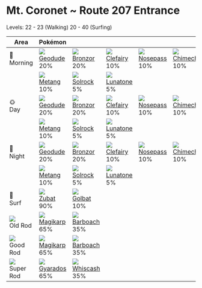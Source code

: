 # Mt. Coronet ~ Route 207 Entrance
Levels: 22 - 23 (Walking) 20 - 40 (Surfing)

Area                         | Pokémon                         | &nbsp;                          | &nbsp;                          | &nbsp;                          | &nbsp;                          | &nbsp;                          
---                          | ---                             | ---                             | ---                             | ---                             | ---                             | ---                             
🌅<br>Morning                 | ![][074]<br> [Geodude]<br> 20% | ![][436]<br> [Bronzor]<br> 20% | ![][035]<br> [Clefairy]<br> 10%| ![][299]<br> [Nosepass]<br> 10%| ![][358]<br> [Chimecho]<br> 10%| ![][042]<br> [Golbat]<br> 10%  
&nbsp;                       | ![][375]<br> [Metang]<br> 10%  | ![][338]<br> [Solrock]<br> 5%  | ![][337]<br> [Lunatone]<br> 5% 
🌞<br>Day                     | ![][074]<br> [Geodude]<br> 20% | ![][436]<br> [Bronzor]<br> 20% | ![][035]<br> [Clefairy]<br> 10%| ![][299]<br> [Nosepass]<br> 10%| ![][358]<br> [Chimecho]<br> 10%| ![][042]<br> [Golbat]<br> 10%  
&nbsp;                       | ![][375]<br> [Metang]<br> 10%  | ![][338]<br> [Solrock]<br> 5%  | ![][337]<br> [Lunatone]<br> 5% 
🌙<br>Night                   | ![][074]<br> [Geodude]<br> 20% | ![][436]<br> [Bronzor]<br> 20% | ![][035]<br> [Clefairy]<br> 10%| ![][299]<br> [Nosepass]<br> 10%| ![][358]<br> [Chimecho]<br> 10%| ![][042]<br> [Golbat]<br> 10%  
&nbsp;                       | ![][375]<br> [Metang]<br> 10%  | ![][338]<br> [Solrock]<br> 5%  | ![][337]<br> [Lunatone]<br> 5% 
🌊<br> Surf                   | ![][041]<br> [Zubat]<br> 90%   | ![][042]<br> [Golbat]<br> 10%  
![][old-rod]<br> Old Rod     | ![][129]<br> [Magikarp]<br> 65%| ![][339]<br> [Barboach]<br> 35%
![][good-rod]<br> Good Rod   | ![][129]<br> [Magikarp]<br> 65%| ![][339]<br> [Barboach]<br> 35%
![][super-rod]<br> Super Rod | ![][130]<br> [Gyarados]<br> 65%| ![][340]<br> [Whiscash]<br> 35%


[Clefairy]: /pokemon_changes/035/
[Zubat]: /pokemon_changes/041/
[Golbat]: /pokemon_changes/042/
[Geodude]: /pokemon_changes/074/
[Magikarp]: /pokemon_changes/129/
[Gyarados]: /pokemon_changes/130/
[Nosepass]: /pokemon_changes/299/
[Lunatone]: /pokemon_changes/337/
[Solrock]: /pokemon_changes/338/
[Barboach]: /pokemon_changes/339/
[Whiscash]: /pokemon_changes/340/
[Chimecho]: /pokemon_changes/358/
[Metang]: /pokemon_changes/375/
[Bronzor]: /pokemon_changes/436/
[good-rod]: /img/items/good-rod.png
[old-rod]: /img/items/old-rod.png
[super-rod]: /img/items/super-rod.png
[035]: /img/pokemon/035.png
[041]: /img/pokemon/041.png
[042]: /img/pokemon/042.png
[074]: /img/pokemon/074.png
[129]: /img/pokemon/129.png
[130]: /img/pokemon/130.png
[299]: /img/pokemon/299.png
[337]: /img/pokemon/337.png
[338]: /img/pokemon/338.png
[339]: /img/pokemon/339.png
[340]: /img/pokemon/340.png
[358]: /img/pokemon/358.png
[375]: /img/pokemon/375.png
[436]: /img/pokemon/436.png
